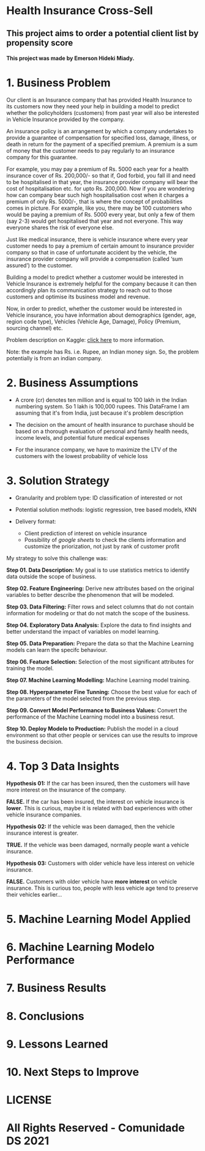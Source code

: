 # Health Insurance Cross-Sell

## This project aims to order a potential client list by propensity score

#### This project was made by Emerson Hideki Miady.

# 1. Business Problem

Our client is an Insurance company that has provided Health Insurance to its customers now they need your help in building a model to predict whether the policyholders (customers) from past year will also be interested in Vehicle Insurance provided by the company.

An insurance policy is an arrangement by which a company undertakes to provide a guarantee of compensation for specified loss, damage, illness, or death in return for the payment of a specified premium. A premium is a sum of money that the customer needs to pay regularly to an insurance company for this guarantee.

For example, you may pay a premium of Rs. 5000 each year for a health insurance cover of Rs. 200,000/- so that if, God forbid, you fall ill and need to be hospitalised in that year, the insurance provider company will bear the cost of hospitalisation etc. for upto Rs. 200,000. Now if you are wondering how can company bear such high hospitalisation cost when it charges a premium of only Rs. 5000/-, that is where the concept of probabilities comes in picture. For example, like you, there may be 100 customers who would be paying a premium of Rs. 5000 every year, but only a few of them (say 2-3) would get hospitalised that year and not everyone. This way everyone shares the risk of everyone else.

Just like medical insurance, there is vehicle insurance where every year customer needs to pay a premium of certain amount to insurance provider company so that in case of unfortunate accident by the vehicle, the insurance provider company will provide a compensation (called ‘sum assured’) to the customer.

Building a model to predict whether a customer would be interested in Vehicle Insurance is extremely helpful for the company because it can then accordingly plan its communication strategy to reach out to those customers and optimise its business model and revenue. 

Now, in order to predict, whether the customer would be interested in Vehicle insurance, you have information about demographics (gender, age, region code type), Vehicles (Vehicle Age, Damage), Policy (Premium, sourcing channel) etc.

Problem description on Kaggle: [click here](https://www.kaggle.com/datasets/anmolkumar/health-insurance-cross-sell-prediction/data) to more information.

Note: the example has Rs. i.e. Rupee, an Indian money sign. So, the problem potentially is from an indian company.

# 2. Business Assumptions

- A crore (cr) denotes ten million and is equal to 100 lakh in the Indian numbering system. So 1 lakh is 100,000 rupees. This DataFrame I am assuming that it's from India, just because it's problem description

- The decision on the amount of health insurance to purchase should be based on a thorough evaluation of personal and family health needs, income levels, and potential future medical expenses

- For the insurance company, we have to maximize the LTV of the customers with the lowest probability of vehicle loss

# 3. Solution Strategy

- Granularity and problem type: ID classification of interested or not

- Potential solution methods: logistic regression, tree based models, KNN

- Delivery format:
    - Client prediction of interest on vehicle insurance
    - Possibility of *google sheets* to check the clients information and customize the priorization, not just by rank of customer profit

My strategy to solve this challenge was:

**Step 01. Data Description:** My goal is to use statistics metrics to identify data outside the scope of business.

**Step 02. Feature Engineering:** Derive new attributes based on the original variables to better describe the phenomenon that will be modeled.

**Step 03. Data Filtering:** Filter rows and select columns that do not contain information for modeling or that do not match the scope of the business.

**Step 04. Exploratory Data Analysis:** Explore the data to find insights and better understand the impact of variables on model learning.

**Step 05. Data Preparation:** Prepare the data so that the Machine Learning models can learn the specifc behaviour.

**Step 06. Feature Selection:** Selection of the most significant attributes for training the model.

**Step 07. Machine Learning Modelling:** Machine Learning model training.

**Step 08. Hyperparameter Fine Tunning:** Choose the best value for each of the parameters
 of the model selected from the previous step.

**Step 09. Convert Model Performance to Business Values:** Convert the performance of the Machine Learning model into a business resut. 

**Step 10. Deploy Modelo to Production:** Publish the model in a cloud environment so that other people or services can use the results to improve the business decision.

# 4. Top 3 Data Insights

**Hypothesis 01:** If the car has been insured, then the customers will have more interest on the insurance of the company.

**FALSE.** If the car has been insured, the interest on vehicle insurance is **lower**. This is curious, maybe it is related with bad experiences with other vehicle insurance companies.

**Hypothesis 02:** If the vehicle was been damaged, then the vehicle insurance interest is greater.

**TRUE.** If the vehicle was been damaged, normally people want a vehicle insurance.

**Hypothesis 03:** Customers with older vehicle have less interest on vehicle insurance.

**FALSE.** Customers with older vehicle have **more interest** on vehicle insurance. This is curious too, people with less vehicle age tend to preserve their vehicles earlier...

# 5. Machine Learning Model Applied

# 6. Machine Learning Modelo Performance

# 7. Business Results

# 8. Conclusions

# 9. Lessons Learned

# 10. Next Steps to Improve

# LICENSE

# All Rights Reserved - Comunidade DS 2021

